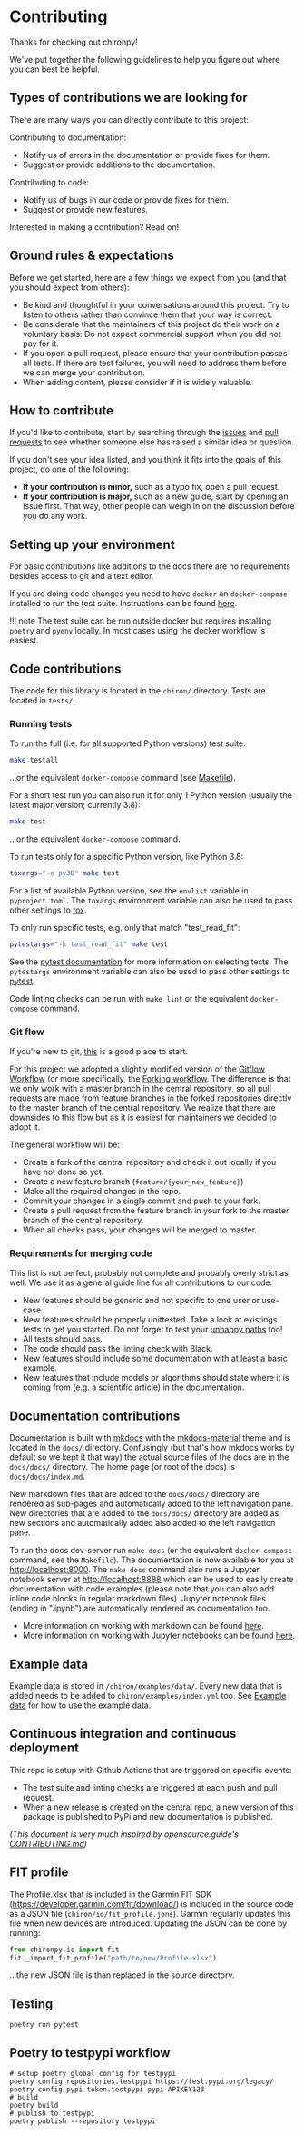 # Contributing

Thanks for checking out chironpy!

We've put together the following guidelines to help you figure out where you can best be helpful.

## Types of contributions we are looking for

There are many ways you can directly contribute to this project:

Contributing to documentation:

- Notify us of errors in the documentation or provide fixes for them.
- Suggest or provide additions to the documentation.

Contributing to code:

- Notify us of bugs in our code or provide fixes for them.
- Suggest or provide new features.

Interested in making a contribution? Read on!

## Ground rules & expectations

Before we get started, here are a few things we expect from you (and that you should expect from others):

- Be kind and thoughtful in your conversations around this project. Try to listen to others rather than convince them that your way is correct.
- Be considerate that the maintainers of this project do their work on a voluntary basis: Do not expect commercial support when you did not pay for it.
- If you open a pull request, please ensure that your contribution passes all tests. If there are test failures, you will need to address them before we can merge your contribution.
- When adding content, please consider if it is widely valuable.

## How to contribute

If you'd like to contribute, start by searching through the [issues](https://github.com/chironapp/chironpy/issues) and [pull requests](https://github.com/chironapp/chironpy/pulls) to see whether someone else has raised a similar idea or question.

If you don't see your idea listed, and you think it fits into the goals of this project, do one of the following:

- **If your contribution is minor,** such as a typo fix, open a pull request.
- **If your contribution is major,** such as a new guide, start by opening an issue first. That way, other people can weigh in on the discussion before you do any work.

## Setting up your environment

For basic contributions like additions to the docs there are no requirements besides access to git and a text editor.

If you are doing code changes you need to have `docker` an `docker-compose` installed to run the test suite. Instructions can be found [here](https://docs.docker.com/compose/install/).

!!! note
The test suite can be run outside docker but requires installing `poetry` and `pyenv` locally. In most cases using the docker workflow is easiest.

## Code contributions

The code for this library is located in the `chiron/` directory.
Tests are located in `tests/`.

### Running tests

To run the full (i.e. for all supported Python versions) test suite:

```bash
make testall
```

...or the equivalent `docker-compose` command (see [Makefile](Makefile)).

For a short test run you can also run it for only 1 Python version (usually the latest major version; currently 3.8):

```bash
make test
```

...or the equivalent `docker-compose` command.

To run tests only for a specific Python version, like Python 3.8:

```bash
toxargs="-e py38" make test
```

For a list of available Python version, see the `envlist` variable in `pyproject.toml`.
The `toxargs` environment variable can also be used to pass other settings to [tox](https://tox.readthedocs.io/en/latest/).

To only run specific tests, e.g. only that match "test_read_fit":

```bash
pytestargs="-k test_read_fit" make test
```

See the [pytest documentation](https://docs.pytest.org/en/stable/usage.html#specifying-tests-selecting-tests) for more information on selecting tests.
The `pytestargs` environment variable can also be used to pass other settings to [pytest](https://docs.pytest.org/en/stable/).

Code linting checks can be run with `make lint` or the equivalent `docker-compose` command.

### Git flow

If you're new to git, [this](https://try.github.io/) is a good place to start.

For this project we adopted a slightly modified version of the [Gitflow Workflow](https://www.atlassian.com/git/tutorials/comparing-workflows/gitflow-workflow) (or more specifically, the [Forking workflow](https://www.atlassian.com/git/tutorials/comparing-workflows/forking-workflow).
The difference is that we only work with a master branch in the central repository, so all pull requests are made from feature branches in the forked repositories directly to the master branch of the central repository.
We realize that there are downsides to this flow but as it is easiest for maintainers we decided to adopt it.

The general workflow will be:

- Create a fork of the central repository and check it out locally if you have not done so yet.
- Create a new feature branch (`feature/{your_new_feature}`)
- Make all the required changes in the repo.
- Commit your changes in a single commit and push to your fork.
- Create a pull request from the feature branch in your fork to the master branch of the central repository.
- When all checks pass, your changes will be merged to master.

### Requirements for merging code

This list is not perfect, probably not complete and probably overly strict as well. We use it as a general guide line for all contributions to our code.

- New features should be generic and not specific to one user or use-case.
- New features should be properly unittested. Take a look at existings tests to get you started. Do not forget to test your [unhappy paths](https://en.wikipedia.org/wiki/Happy_path) too!
- All tests should pass.
- The code should pass the linting check with Black.
- New features should include some documentation with at least a basic example.
- New features that include models or algorithms should state where it is coming from (e.g. a scientific article) in the documentation.

## Documentation contributions

Documentation is built with [mkdocs](https://www.mkdocs.org/) with the [mkdocs-material](https://squidfunk.github.io/mkdocs-material/) theme and is located in the `docs/` directory.
Confusingly (but that's how mkdocs works by default so we kept it that way) the actual source files of the docs are in the `docs/docs/` directory.
The home page (or root of the docs) is `docs/docs/index.md`.

New markdown files that are added to the `docs/docs/` directory are rendered as sub-pages and automatically added to the left navigation pane.
New directories that are added to the `docs/docs/` directory are added as new sections and automatically added also added to the left navigation pane.

To run the docs dev-server run `make docs` (or the equivalent `docker-compose` command, see the `Makefile`). The documentation is now available for you at [http://localhost:8000](http://localhost:8000).
The `make docs` command also runs a Jupyter notebook server at [http://localhost:8888](http://localhost:8888) which can be used to easily create documentation with code examples (please note that you can also add inline code blocks in regular markdown files). Jupyter notebook files (ending in ".ipynb") are automatically rendered as documentation too.

- More information on working with markdown can be found [here](https://guides.github.com/features/mastering-markdown/).
- More information on working with Jupyter notebooks can be found [here](https://jupyter-notebook.readthedocs.io/en/stable/notebook.html).

## Example data

Example data is stored in `/chiron/examples/data/`.
Every new data that is added needs to be added to `chiron/examples/index.yml` too.
See [Example data](features/example_data.md) for how to use the example data.

## Continuous integration and continuous deployment

This repo is setup with Github Actions that are triggered on specific events:

- The test suite and linting checks are triggered at each push and pull request.
- When a new release is created on the central repo, a new version of this package is published to PyPi and new documentation is published.

_(This document is very much inspired by opensource.guide's [CONTRIBUTING.md](https://github.com/github/opensource.guide/blob/master/CONTRIBUTING.md))_

## FIT profile

The Profile.xlsx that is included in the Garmin FIT SDK (https://developer.garmin.com/fit/download/) is included in the source code as a JSON file (`chiron/io/fit_profile.jons`).
Garmin regularly updates this file when new devices are introduced.
Updating the JSON can be done by running:

```python
from chironpy.io import fit
fit._import_fit_profile("path/to/new/Profile.xlsx")
```

...the new JSON file is than replaced in the source directory.

## Testing

```
poetry run pytest
```

## Poetry to testpypi workflow

```
# setup poetry global config for testpypi
poetry config repositories.testpypi https://test.pypi.org/legacy/
poetry config pypi-token.testpypi pypi-APIKEY123
# build
poetry build
# publish to testpypi
poetry publish --repository testpypi
```
